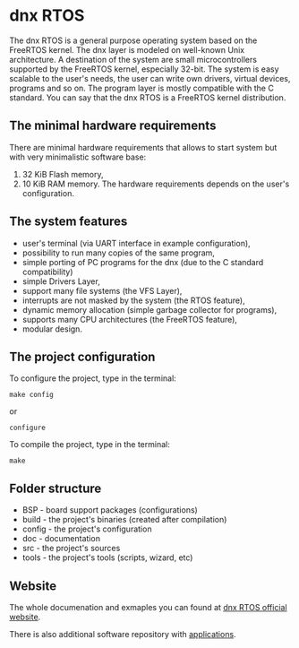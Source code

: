 # dnx RTOS

The dnx RTOS  is  a  general  purpose operating  system  based  on  the FreeRTOS
kernel. The dnx layer is modeled on  well-known Unix architecture. A destination
of  the  system  are  small  microcontrollers supported by the FreeRTOS kernel,
especially  32-bit. The system  is easy scalable to the user's needs,  the user
can write own drivers,  virtual devices, programs and so on. The program layer
is mostly compatible with the C standard. You can say that the dnx RTOS is a
FreeRTOS kernel distribution.

## The minimal hardware requirements
There are minimal hardware requirements that allows to start system but with
very minimalistic software base:
1. 32 KiB Flash memory,
2. 10 KiB RAM memory.
The hardware requirements depends on the user's configuration.

## The system features
- user's terminal (via UART interface in example configuration),
- possibility to run many copies of the same program,
- simple porting of PC programs for the dnx (due to the C standard compatibility)
- simple Drivers Layer,
- support many file systems (the VFS Layer),
- interrupts are not masked by the system (the RTOS feature),
- dynamic memory allocation (simple garbage collector for programs),
- supports many CPU architectures (the FreeRTOS feature),
- modular design.

## The project configuration
To configure the project, type in the terminal:
```
make config
```
or
```
configure
```

To compile the project, type in the terminal:
```
make
```

## Folder structure
- BSP    - board support packages (configurations)
- build  - the project's binaries (created after compilation)
- config - the project's configuration
- doc    - documentation
- src    - the project's sources
- tools  - the project's tools (scripts, wizard, etc)

## Website
The whole documenation and exmaples you can found at
[dnx RTOS official website](http://www.dnx-rtos.org).

There is also additional software repository with
[applications](https://github.com/devdnl/dnx-rtos-apps).
